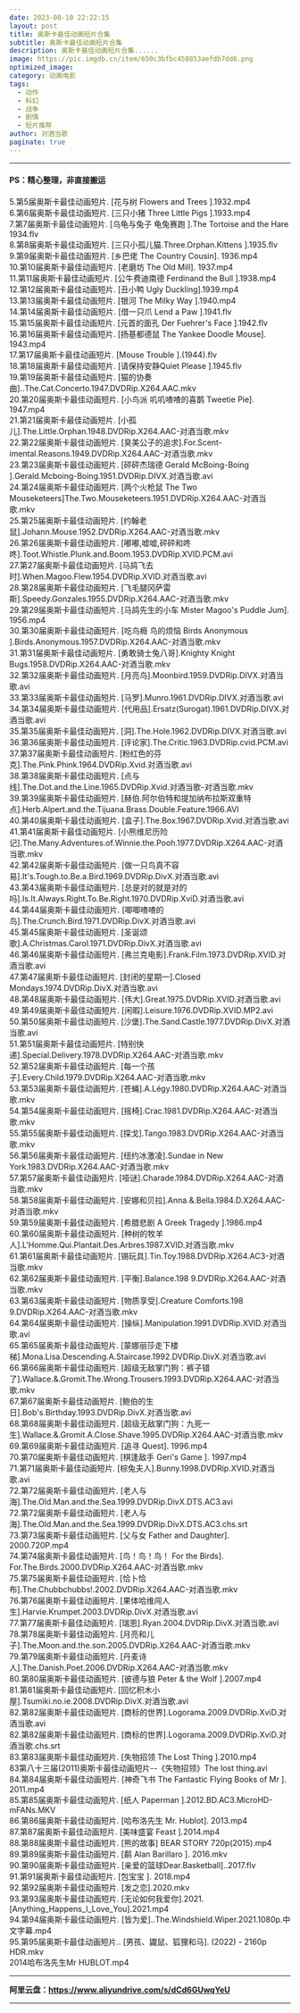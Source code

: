 ```yaml
---
date: 2023-08-10 22:22:15
layout: post
title: 奥斯卡最佳动画短片合集
subtitle: 奥斯卡最佳动画短片合集
description: 奥斯卡最佳动画短片合集......
image: https://pic.imgdb.cn/item/650c3bfbc458853aefdb7dd6.png
optimized_image: 
category: 动画电影
tags:
  - 动作
  - 科幻
  - 战争
  - 剧情
  - 短片推荐
author: 对酒当歌
paginate: true
---
```



---

#### PS：精心整理，非直接搬运

5.第5届奥斯卡最佳动画短片. [花与树 Flowers and Trees ].1932.mp4  
6.第6届奥斯卡最佳动画短片. [三只小猪 Three Little Pigs ].1933.mp4  
7.第7届奥斯卡最佳动画短片. [乌龟与兔子 龟兔赛跑 ].The Tortoise and the Hare 1934.flv  
8.第8届奥斯卡最佳动画短片. [三只小孤儿猫.Three.Orphan.Kittens ].1935.flv  
9.第9届奥斯卡最佳动画短片. [乡巴佬 The Country Cousin]. 1936.mp4  
10.第10届奥斯卡最佳动画短片. [老磨坊 The Old Mill]. 1937.mp4  
11.第11届奥斯卡最佳动画短片. [公牛费迪南德 Ferdinand the Bull ].1938.mp4  
12.第12届奥斯卡最佳动画短片. [丑小鸭 Ugly Duckling].1939.mp4  
13.第13届奥斯卡最佳动画短片. [银河 The Milky Way ].1940.mp4  
14.第14届奥斯卡最佳动画短片. [借一只爪 Lend a Paw ].1941.flv  
15.第15届奥斯卡最佳动画短片. [元首的面孔 Der Fuehrer's Face ].1942.flv  
16.第16届奥斯卡最佳动画短片. [扬基都德鼠 The Yankee Doodle Mouse]. 1943.mp4  
17.第17届奥斯卡最佳动画短片. [Mouse Trouble ].(1944).flv  
18.第18届奥斯卡最佳动画短片. [请保持安静Quiet Please  ].1945.flv  
19.第19届奥斯卡最佳动画短片. [猫的协奏曲]..The.Cat.Concerto.1947.DVDRip.X264.AAC.mkv  
20.第20届奥斯卡最佳动画短片. [小鸟派 叽叽喳喳的喜鹊 Tweetie Pie]. 1947.mp4  
21.第21届奥斯卡最佳动画短片. [小孤儿].The.Little.Orphan.1948.DVDRip.X264.AAC-对酒当歌.mkv  
22.第22届奥斯卡最佳动画短片. [臭美公子的追求].For.Scent-imental.Reasons.1949.DVDRip.X264.AAC-对酒当歌.mkv  
23.第23届奥斯卡最佳动画短片. [砰砰杰瑞德 Gerald McBoing-Boing ].Gerald.Mcboing-Boing.1951.DVDRip.DIVX.对酒当歌.avi  
24.第24届奥斯卡最佳动画短片. [两个火枪鼠 The Two Mouseketeers]The.Two.Mouseketeers.1951.DVDRip.X264.AAC-对酒当歌.mkv  
25.第25届奥斯卡最佳动画短片. [约翰老鼠].Johann.Mouse.1952.DVDRip.X264.AAC-对酒当歌.mkv  
26.第26届奥斯卡最佳动画短片. [嘟嘟,嘘嘘,砰砰和咚咚].Toot.Whistle.Plunk.and.Boom.1953.DVDRip.XVID.PCM.avi  
27.第27届奥斯卡最佳动画短片. [马鸪飞去时].When.Magoo.Flew.1954.DVDRip.XVID.对酒当歌.avi  
28.第28届奥斯卡最佳动画短片. [飞毛腿冈萨雷斯].Speedy.Gonzales.1955.DVDRip.X264.AAC-对酒当歌.mkv  
29.第29届奥斯卡最佳动画短片. [马鸪先生的小车 Mister Magoo's Puddle Jum].  1956.mp4  
30.第30届奥斯卡最佳动画短片. [吃鸟瘾 鸟的烦恼 Birds Anonymous ].Birds.Anonymous.1957.DVDRip.X264.AAC-对酒当歌.mkv  
31.第31届奥斯卡最佳动画短片. [勇敢骑士兔八哥].Knighty Knight Bugs.1958.DVDRip.X264.AAC-对酒当歌.mkv  
32.第32届奥斯卡最佳动画短片. [月亮鸟].Moonbird.1959.DVDRip.DIVX.对酒当歌.avi  
33.第33届奥斯卡最佳动画短片. [马罗].Munro.1961.DVDRip.DIVX.对酒当歌.avi  
34.第34届奥斯卡最佳动画短片. [代用品].Ersatz(Surogat).1961.DVDRip.DIVX.对酒当歌.avi  
35.第35届奥斯卡最佳动画短片. [洞].The.Hole.1962.DVDRip.DIVX.对酒当歌.avi  
36.第36届奥斯卡最佳动画短片. [评论家].The.Critic.1963.DVDRip.cvid.PCM.avi  
37.第37届奥斯卡最佳动画短片. [粉红色的芬克].The.Pink.Phink.1964.DVDRip.Xvid.对酒当歌.avi  
38.第38届奥斯卡最佳动画短片. [点与线].The.Dot.and.the.Line.1965.DVDRip.Xvid.对酒当歌-对酒当歌.mkv  
39.第39届奥斯卡最佳动画短片. [赫伯.阿尔伯特和提加纳布拉斯双重特点].Herb.Alpert.and.the.Tijuana.Brass.Double.Feature.1966.AVI  
40.第40届奥斯卡最佳动画短片. [盒子].The.Box.1967.DVDRip.Xvid.对酒当歌.avi  
41.第41届奥斯卡最佳动画短片. [小熊维尼历险记].The.Many.Adventures.of.Winnie.the.Pooh.1977.DVDRip.X264.AAC-对酒当歌.mkv  
42.第42届奥斯卡最佳动画短片. [做一只鸟真不容易].It's.Tough.to.Be.a.Bird.1969.DVDRip.DivX.对酒当歌.avi  
43.第43届奥斯卡最佳动画短片. [总是对的就是对的吗].Is.It.Always.Right.To.Be.Right.1970.DVDRip.XviD.对酒当歌.avi  
44.第44届奥斯卡最佳动画短片. [唧唧喳喳的鸟].The.Crunch.Bird.1971.DVDRip.DivX.对酒当歌.avi  
45.第45届奥斯卡最佳动画短片. [圣诞颂歌].A.Christmas.Carol.1971.DVDRip.DivX.对酒当歌.avi  
46.第46届奥斯卡最佳动画短片. [弗兰克电影].Frank.Film.1973.DVDRip.XVID.对酒当歌.avi  
47.第47届奥斯卡最佳动画短片. [封闭的星期一].Closed Mondays.1974.DVDRip.DivX.对酒当歌.avi  
48.第48届奥斯卡最佳动画短片. [伟大].Great.1975.DVDRip.XVID.对酒当歌.avi  
49.第49届奥斯卡最佳动画短片. [闲暇].Leisure.1976.DVDRip.XVID.MP2.avi  
50.第50届奥斯卡最佳动画短片. [沙堡].The.Sand.Castle.1977.DVDRip.DivX.对酒当歌.avi  
51.第51届奥斯卡最佳动画短片. [特别快递].Special.Delivery.1978.DVDRip.X264.AAC-对酒当歌.mkv  
52.第52届奥斯卡最佳动画短片. [每一个孩子].Every.Child.1979.DVDRip.X264.AAC-对酒当歌.mkv  
53.第53届奥斯卡最佳动画短片. [苍蝇].A.Légy.1980.DVDRip.X264.AAC-对酒当歌.mkv  
54.第54届奥斯卡最佳动画短片. [摇椅].Crac.1981.DVDRip.X264.AAC-对酒当歌.mkv  
55.第55届奥斯卡最佳动画短片. [探戈].Tango.1983.DVDRip.X264.AAC-对酒当歌.mkv  
56.第56届奥斯卡最佳动画短片. [纽约冰激凌].Sundae in New York.1983.DVDRip.X264.AAC-对酒当歌.mkv  
57.第57届奥斯卡最佳动画短片. [哑谜].Charade.1984.DVDRip.X264.AAC-对酒当歌.mkv  
58.第58届奥斯卡最佳动画短片. [安娜和贝拉].Anna.&.Bella.1984.D.X264.AAC-对酒当歌.mkv  
59.第59届奥斯卡最佳动画短片. [希腊悲剧 A Greek Tragedy ].1986.mp4  
60.第60届奥斯卡最佳动画短片. [种树的牧羊人].L'Homme.Qui.Plantait.Des.Arbres.1987.XVID.对酒当歌.mkv  
61.第61届奥斯卡最佳动画短片. [锡玩具].Tin.Toy.1988.DVDRip.X264.AC3-对酒当歌.mkv  
62.第62届奥斯卡最佳动画短片. [平衡].Balance.198 9.DVDRip.X264.AAC-对酒当歌.mkv  
63.第63届奥斯卡最佳动画短片. [物质享受].Creature Comforts.198 9.DVDRip.X264.AAC-对酒当歌.mkv  
64.第64届奥斯卡最佳动画短片. [操纵].Manipulation.1991.DVDRip.XVID.对酒当歌.avi  
65.第65届奥斯卡最佳动画短片. [蒙娜丽莎走下楼梯].Mona.Lisa.Descending.A.Staircase.1992.DVDRip.DivX.对酒当歌.avi  
66.第66届奥斯卡最佳动画短片. [超级无敌掌门狗：裤子错了].Wallace.&.Gromit.The.Wrong.Trousers.1993.DVDRip.X264.AAC-对酒当歌.mkv  
67.第67届奥斯卡最佳动画短片. [鲍伯的生日].Bob's.Birthday.1993.DVDRip.DivX.对酒当歌.avi  
68.第68届奥斯卡最佳动画短片. [超级无敌掌门狗：九死一生].Wallace.&.Gromit.A.Close.Shave.1995.DVDRip.X264.AAC-对酒当歌.mkv  
69.第69届奥斯卡最佳动画短片. [追寻 Quest]. 1996.mp4  
70.第70届奥斯卡最佳动画短片. [棋逢敌手 Geri's Game ]. 1997.mp4  
71.第71届奥斯卡最佳动画短片. [棕兔夫人].Bunny.1998.DVDRip.XVID.对酒当歌.avi  
72.第72届奥斯卡最佳动画短片. [老人与海].The.Old.Man.and.the.Sea.1999.DVDRip.DivX.DTS.AC3.avi  
72.第72届奥斯卡最佳动画短片. [老人与海].The.Old.Man.and.the.Sea.1999.DVDRip.DivX.DTS.AC3.chs.srt  
73.第73届奥斯卡最佳动画短片. [父与女 Father and Daughter]. 2000.720P.mp4  
74.第74届奥斯卡最佳动画短片. [鸟！鸟！鸟！ For the Birds]. For.The.Birds.2000.DVDRip.X264.AAC-对酒当歌.mkv  
75.第75届奥斯卡最佳动画短片. [恰卜恰布].The.Chubbchubbs!.2002.DVDRip.X264.AAC-对酒当歌.mkv  
76.第76届奥斯卡最佳动画短片. [果体哈维闯人生].Harvie.Krumpet.2003.DVDRip.DivX.对酒当歌.avi  
77.第77届奥斯卡最佳动画短片. [瑞恩].Ryan.2004.DVDRip.DivX.对酒当歌.avi  
78.第78届奥斯卡最佳动画短片. [月亮和儿子].The.Moon.and.the.son.2005.DVDRip.X264.AAC-对酒当歌.mkv  
79.第79届奥斯卡最佳动画短片. [丹麦诗人].The.Danish.Poet.2006.DVDRip.X264.AAC-对酒当歌.mkv  
80.第80届奥斯卡最佳动画短片. [彼德与狼 Peter & the Wolf ].2007.mp4  
81.第81届奥斯卡最佳动画短片. [回忆积木小屋].Tsumiki.no.ie.2008.DVDRip.DivX.对酒当歌.avi  
82.第82届奥斯卡最佳动画短片. [商标的世界].Logorama.2009.DVDRip.XviD.对酒当歌.avi  
82.第82届奥斯卡最佳动画短片. [商标的世界].Logorama.2009.DVDRip.XviD.对酒当歌.chs.srt  
83.第83届奥斯卡最佳动画短片. [失物招领 The Lost Thing ].2010.mp4  
83第八十三届(2011)奥斯卡最佳动画短片--《失物招领》The lost thing.avi  
84.第84届奥斯卡最佳动画短片. [神奇飞书 The Fantastic Flying Books of Mr  ]. 2011.mp4  
85.第85届奥斯卡最佳动画短片. [纸人 Paperman ].2012.BD.AC3.MicroHD-mFANs.MKV  
86.第86届奥斯卡最佳动画短片. [哈布洛先生 Mr. Hublot]. 2013.mp4  
87.第87届奥斯卡最佳动画短片. [美味盛宴 Feast ].2014.mp4  
88.第88届奥斯卡最佳动画短片. [熊的故事] BEAR STORY 720p(2015).mp4  
89.第89届奥斯卡最佳动画短片. [鹬 Alan Barillaro ]. 2016.mkv  
90.第90届奥斯卡最佳动画短片. [亲爱的篮球Dear.Basketball]..2017.flv  
91.第91届奥斯卡最佳动画短片. [包宝宝 ]. 2018.mp4  
92.第92届奥斯卡最佳动画短片. [发之恋].2020.mkv  
93.第93届奥斯卡最佳动画短片. [无论如何我爱你].2021. [Anything_Happens_I_Love_You].2021.mp4  
94.第94届奥斯卡最佳动画短片. [皆为爱]..The.Windshield.Wiper.2021.1080p.中文字幕.mp4  
95.第95届奥斯卡最佳动画短片.. [男孩、鼹鼠、狐狸和马]. (2022) - 2160p HDR.mkv  
2014哈布洛先生Mr HUBLOT.mp4  


---

**阿里云盘：<https://www.aliyundrive.com/s/dCd6GUwqYeU>**

---
